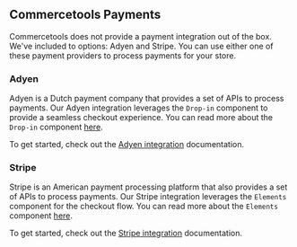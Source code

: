 ## Commercetools Payments

Commercetools does not provide a payment integration out of the box. We've included to options: Adyen and Stripe. You can use either one of these payment providers to process payments for your store.

### Adyen

Adyen is a Dutch payment company that provides a set of APIs to process payments. Our Adyen integration leverages the `Drop-in` component to provide a seamless checkout experience. You can read more about the `Drop-in` component [here](https://docs.adyen.com/checkout/drop-in-web).

To get started, check out the [Adyen integration](../adyen/) documentation.

### Stripe

Stripe is an American payment processing platform that also provides a set of APIs to process payments. Our Stripe integration leverages the `Elements` component for the checkout flow. You can read more about the `Elements` component [here](https://stripe.com/docs/js/elements_object/create).

To get started, check out the [Stripe integration](../stripe/) documentation.
